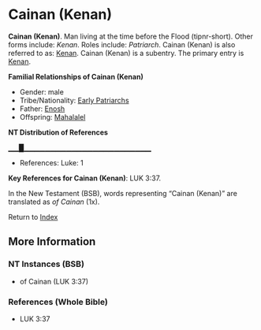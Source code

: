 # Cainan (Kenan)
**Cainan (Kenan)**. 
Man living at the time before the Flood (tipnr-short). 
Other forms include: 
*Kenan*. 
Roles include: 
_Patriarch_. 
Cainan (Kenan) is also referred to as: 
[Kenan](Kenan.md). 
Cainan (Kenan) is a subentry. The primary entry is 
[Kenan](Kenan.md). 




**Familial Relationships of Cainan (Kenan)**


* Gender: male
* Tribe/Nationality: [Early Patriarchs](../../../groups/md/acai/Earlypatriarchs.md)
* Father: [Enosh](Enosh.md)
* Offspring: [Mahalalel](Mahalalel.md)


**NT Distribution of References**

▁▁█▁▁▁▁▁▁▁▁▁▁▁▁▁▁▁▁▁▁▁▁▁▁▁▁
* References: Luke: 1



**Key References for Cainan (Kenan)**: 
LUK 3:37. 




In the New Testament (BSB), words representing “Cainan (Kenan)” are translated as 
*of Cainan* (1x). 


Return to [Index](00-Index.md)

## More Information

### NT Instances (BSB)

* of Cainan (LUK 3:37)



### References (Whole Bible)

* LUK 3:37



